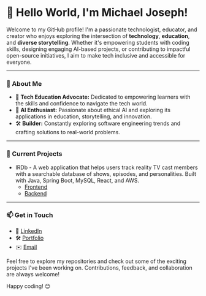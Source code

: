 # 👋 Hello World, I'm Michael Joseph!

Welcome to my GitHub profile! I'm a passionate technologist, educator, and creator who enjoys exploring the intersection of **technology**, **education**, and **diverse storytelling**. Whether it's empowering students with coding skills, designing engaging AI-based projects, or contributing to impactful open-source initiatives, I aim to make tech inclusive and accessible for everyone.

---

### 🚀 About Me
- 🌟 **Tech Education Advocate:** Dedicated to empowering learners with the skills and confidence to navigate the tech world.  
- 🧠 **AI Enthusiast:** Passionate about ethical AI and exploring its applications in education, storytelling, and innovation.  
- 🛠 **Builder:** Constantly exploring software engineering trends and crafting solutions to real-world problems.  

---

### 🌱 Current Projects
- IRDb - A web application that helps users track reality TV cast members with a searchable database of shows, episodes, and personalities. Built with Java, Spring Boot, MySQL, React, and AWS.
  - [Frontend](https://github.com/mjoseph20/capstone-frontend)
  - [Backend](https://github.com/mjoseph20/capstone-backend)
  
---

### 📫 Get in Touch
- 💼 [LinkedIn](https://www.linkedin.com/in/michael-joseph)  
- 🛠 [Portfolio](https://mjoseph20.github.io)  
- ✉️ [Email](mailto:mjoseph2013@gmail.com)

Feel free to explore my repositories and check out some of the exciting projects I've been working on. Contributions, feedback, and collaboration are always welcome!

Happy coding! 😊

